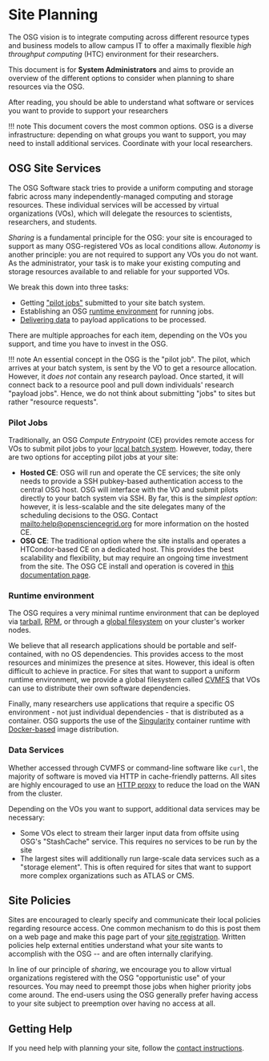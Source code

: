 Site Planning
=============

The OSG vision is to integrate computing across different resource types and business models to allow campus IT to offer
a maximally flexible _high throughput computing_ (HTC) environment for their researchers.

This document is for **System Administrators** and aims to provide an overview of the different options to consider when
planning to share resources via the OSG.

After reading, you should be able to understand what software or services you want to provide to support your
researchers

!!! note
    This document covers the most common options.
    OSG is a diverse infrastructure: depending on what groups you want to support, you may need to install additional
    services.
    Coordinate with your local researchers.

OSG Site Services
-----------------

The OSG Software stack tries to provide a uniform computing and storage fabric across many independently-managed
computing and storage resources.
These individual services will be accessed by virtual organizations (VOs), which will delegate the resources to
scientists, researchers, and students.

_Sharing_ is a fundamental principle for the OSG: your site is encouraged to support as many OSG-registered VOs as
local conditions allow.
_Autonomy_ is another principle: you are not required to support any VOs you do not want.
As the administrator, your task is to make your existing computing and storage resources available to and reliable for
your supported VOs.

We break this down into three tasks:

- Getting ["pilot jobs"](#pilot-jobs) submitted to your site batch system.
- Establishing an OSG [runtime environment](#runtime-environment) for running jobs.
- [Delivering data](#data-services) to payload applications to be processed.

There are multiple approaches for each item, depending on the VOs you support, and time you have to invest in the OSG.

!!! note
    An essential concept in the OSG is the "pilot job".
    The pilot, which arrives at your batch system, is sent by the VO to get a resource allocation.
    However, it _does not_ contain any research payload.
    Once started, it will connect back to a resource pool and pull down individuals' research "payload jobs".
    Hence, we do not think about submitting "jobs" to sites but rather "resource requests".

### Pilot Jobs

Traditionally, an OSG *Compute Entrypoint* (CE) provides remote access for VOs to submit pilot jobs to your
[local batch system](/detailed-overview.md#prepare-the-batch-system).
However, today, there are two options for accepting pilot jobs at your site:

- **Hosted CE**: OSG will run and operate the CE services; the site only needs to provide a SSH pubkey-based
   authentication access to the central OSG host.
   OSG will interface with the VO and submit pilots directly to your batch system via SSH.
   By far, this is the _simplest option_: however, it is less-scalable and the site delegates many of the scheduling
   decisions to the OSG.
   Contact <mailto:help@opensciencegrid.org> for more information on the hosted CE.
- **OSG CE**: The traditional option where the site installs and operates a HTCondor-based CE on a dedicated host.
   This provides the best scalability and flexibility, but may require an ongoing time investment from the site.
   The OSG CE install and operation is covered in [this documentation page](compute-element/install-htcondor-ce.md).

### Runtime environment

The OSG requires a very minimal runtime environment that can be deployed via [tarball](/worker-node/install-wn-tarball),
[RPM](/worker-node/install-wn), or through a [global filesystem](/worker-node/install-wn-oasis) on your cluster's worker
nodes.

We believe that all research applications should be portable and self-contained, with no OS dependencies.
This provides access to the most resources and minimizes the presence at sites.
However, this ideal is often difficult to achieve in practice.
For sites that want to support a uniform runtime environment, we provide a global filesystem called
[CVMFS](/worker-node/install-cvmfs) that VOs can use to distribute their own software dependencies.

Finally, many researchers use applications that require a specific OS environment - not just individual dependencies -
that is distributed as a container.
OSG supports the use of the [Singularity](http://singularity.lbl.gov/) container runtime with
[Docker-based](https://hub.docker.com) image distribution.

### Data Services

Whether accessed through CVMFS or command-line software like `curl`, the majority of software is moved via HTTP in
cache-friendly patterns.
All sites are highly encouraged to use an [HTTP proxy](/data/frontier-squid) to reduce the load on the WAN from the
cluster.

Depending on the VOs you want to support, additional data services may be necessary:

- Some VOs elect to stream their larger input data from offsite using OSG's "StashCache" service.
  This requires no services to be run by the site
- The largest sites will additionally run large-scale data services such as a "storage element".
  This is often required for sites that want to support more complex organizations such as ATLAS or CMS.

Site Policies
-------------

Sites are encouraged to clearly specify and communicate their local policies regarding resource access.
One common mechanism to do this is post them on a web page and make this page part of your
[site registration](https://github.com/opensciencegrid/topology/).
Written policies help external entities understand what your site wants to accomplish with the OSG -- and are often
internally clarifying.

In line of our principle of *sharing*, we encourage you to allow virtual organizations registered with the OSG
"opportunistic use" of your resources.
You may need to preempt those jobs when higher priority jobs come around.
The end-users using the OSG generally prefer having access to your site subject to preemption over having no access
at all.

Getting Help
------------

If you need help with planning your site, follow the [contact instructions](common/help.md).
